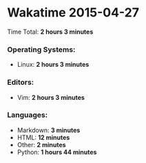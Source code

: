 # Wakatime 2015-04-27

Time Total: **2 hours 3 minutes**

### Operating Systems:
- Linux: **2 hours 3 minutes** 

### Editors:
- Vim: **2 hours 3 minutes** 

### Languages:
- Markdown: **3 minutes** 
- HTML: **12 minutes** 
- Other: **2 minutes** 
- Python: **1 hours 44 minutes** 

